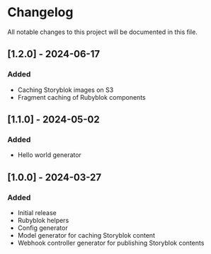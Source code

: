 # Changelog

All notable changes to this project will be documented in this file.

## [1.2.0] - 2024-06-17

### Added
- Caching Storyblok images on S3
- Fragment caching of Rubyblok components

## [1.1.0] - 2024-05-02

### Added
- Hello world generator

## [1.0.0] - 2024-03-27

### Added
- Initial release
- Rubyblok helpers
- Config generator
- Model generator for caching Storyblok content
- Webhook controller generator for publishing Storyblok contents